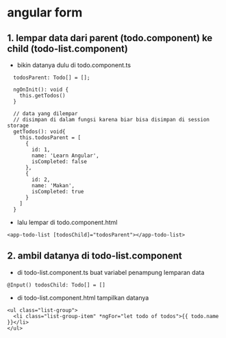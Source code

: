 # angular form

## 1. lempar data dari parent (todo.component) ke child (todo-list.component)
- bikin datanya dulu di todo.component.ts
```
  todosParent: Todo[] = [];

  ngOnInit(): void {
    this.getTodos()
  }

  // data yang dilempar
  // disimpan di dalam fungsi karena biar bisa disimpan di session storage
  getTodos(): void{
    this.todosParent = [
      {
        id: 1,
        name: 'Learn Angular',
        isCompleted: false
      },
      {
        id: 2,
        name: 'Makan',
        isCompleted: true
      }
    ]
  }

```

- lalu lempar di todo.component.html
```
<app-todo-list [todosChild]="todosParent"></app-todo-list>
```

## 2. ambil datanya di todo-list.component
- di todo-list.component.ts buat variabel penampung lemparan data
```
@Input() todosChild: Todo[] = []
```

- di todo-list.component.html tampilkan datanya
```
<ul class="list-group">
  <li class="list-group-item" *ngFor="let todo of todos">{{ todo.name }}</li>
</ul>
```